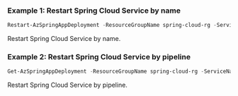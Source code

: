 ### Example 1: Restart Spring Cloud Service by name
```powershell
Restart-AzSpringAppDeployment -ResourceGroupName spring-cloud-rg -ServiceName spring-cloud-service -AppName gateway -DeploymentName default 
```

Restart Spring Cloud Service by name.

### Example 2: Restart Spring Cloud Service by pipeline
```powershell
Get-AzSpringAppDeployment -ResourceGroupName spring-cloud-rg -ServiceName spring-cloud-service -AppName gateway -DeploymentName default | Restart-AzSpringAppDeployment
```

Restart Spring Cloud Service by pipeline.